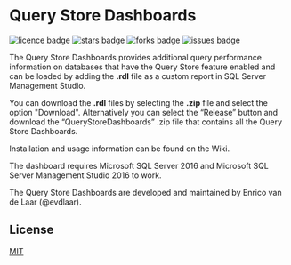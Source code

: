 # Query Store Dashboards
[![licence badge]][licence]
[![stars badge]][stars]
[![forks badge]][forks]
[![issues badge]][issues]

[licence badge]:https://img.shields.io/badge/license-MIT-blue.svg
[stars badge]:https://img.shields.io/github/stars/Evdlaar/QueryStoreDashboard.svg
[forks badge]:https://img.shields.io/github/forks/Evdlaar/QueryStoreDashboard.svg
[issues badge]:https://img.shields.io/github/issues/Evdlaar/QueryStoreDashboard.svg

[licence]:https://github.com/Evdlaar/QueryStoreDashboard/blob/master/LICENSE.md
[stars]:https://github.com/Evdlaar/QueryStoreDashboard/stargazers
[forks]:https://github.com/Evdlaar/QueryStoreDashboard/network
[issues]:https://github.com/Evdlaar/QueryStoreDashboard/issues

The Query Store Dashboards provides additional query performance information on databases that have the Query Store feature enabled and can be loaded by adding the **.rdl** file as a custom report in SQL Server Management Studio.

You can download the **.rdl** files by selecting the **.zip** file and select the option "Download".
Alternatively you can select the “Release” button and download the “QueryStoreDashboards” .zip file that contains all the Query Store Dashboards.

Installation and usage information can be found on the Wiki.

The dashboard requires Microsoft SQL Server 2016 and Microsoft SQL Server Management Studio 2016 to work.

The Query Store Dashboards are developed and maintained by Enrico van de Laar (@evdlaar).


## License
[MIT](/LICENSE.md)
